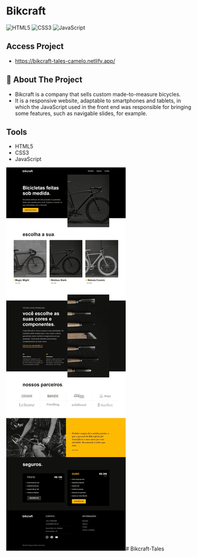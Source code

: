 # Bikcraft

![HTML5](https://img.shields.io/badge/html5-%23E34F26.svg?style=for-the-badge&logo=html5&logoColor=white)
![CSS3](https://img.shields.io/badge/css3-%231572B6.svg?style=for-the-badge&logo=css3&logoColor=white)
![JavaScript](https://img.shields.io/badge/javascript-%23323330.svg?style=for-the-badge&logo=javascript&logoColor=%23F7DF1E)

## Access Project

- https://bikcraft-tales-camelo.netlify.app/

## 📃 About The Project

- Bikcraft is a company that sells custom made-to-measure bicycles.
- It is a responsive website, adaptable to smartphones and tablets, in which the JavaScript used in the front end was responsible for bringing some features, such as navigable slides, for example.

## Tools

- HTML5
- CSS3
- JavaScript

![Prévia da página - Preview of the page](./img/preview.png)# Bikcraft-Tales
